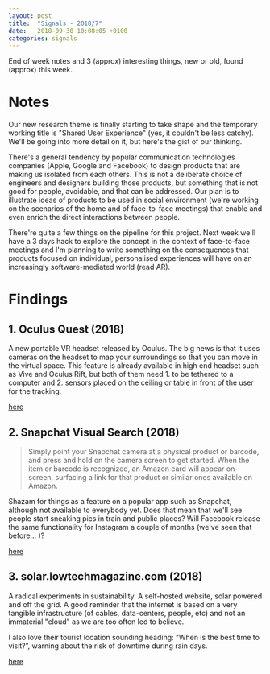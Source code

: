 ```yaml
---
layout: post
title:  "Signals - 2018/7"
date:   2018-09-30 10:08:05 +0100
categories: signals
---
```



End of week notes and 3 (approx) interesting things, new or old, found (approx) this week.

# Notes

Our new research theme is finally starting to take shape and the temporary working title is "Shared User Experience" (yes, it couldn't be less catchy). We'll be going into more detail on it, but here's the gist of our thinking.

There's a general tendency by popular communication technologies companies (Apple, Google and Facebook) to design products that are making us isolated from each others. This is not a deliberate choice of engineers and designers building those products, but something that is not good for people, avoidable, and that can be addressed. Our plan is to illustrate ideas of products to be used in social environment (we're working on the scenarios of the home and of face-to-face meetings) that enable and even enrich the direct interactions between people.

There're quite a few things on the pipeline for this project. Next week we'll have a 3 days hack to explore the concept in the context of face-to-face meetings and I'm planning to write something on the consequences that products focused on individual, personalised experiences will have on an increasingly software-mediated world (read AR).

# Findings

## 1. Oculus Quest (2018)

A new portable VR headset released by Oculus. The big news is that it uses cameras on the headset to map your surroundings so that you can move in the virtual space. This feature is already available in high end headset such as Vive and Oculus Rift, but both of them need 1. to be tethered to a computer and 2. sensors placed on the ceiling or table in front of the user for the tracking.

[here](https://www.oculus.com/quest)

## 2. Snapchat Visual Search (2018)

> Simply point your Snapchat camera at a physical product or barcode, and press and hold on the camera screen to get started. When the item or barcode is recognized, an Amazon card will appear on-screen, surfacing a link for that product or similar ones available on Amazon.

Shazam for things as a feature on a popular app such as Snapchat, although not available to everybody yet. Does that mean that we'll see people start sneaking pics in train and public places? Will Facebook release the same functionality for Instagram a couple of months (we've seen that before... )?

[here](https://www.snap.com/en-US/news/post/introducing-visual-search/)

## 3. solar.lowtechmagazine.com (2018)


A radical experiments in sustainability. A self-hosted website, solar powered and off the grid. A good reminder that the internet is based on a very tangible infrastructure (of cables, data-centers, people, etc) and not an immaterial "cloud" as we are too often led to believe.

I also love their tourist location sounding heading: “When is the best time to visit?”, warning about the risk of downtime during rain days.

[here](https://solar.lowtechmagazine.com/2018/09/how-to-build-a-lowtech-website/)
